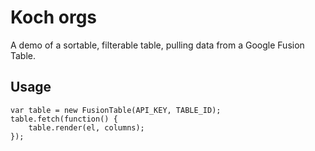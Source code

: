 Koch orgs
========

A demo of a sortable, filterable table, pulling data from a Google Fusion Table.

Usage
-----

    var table = new FusionTable(API_KEY, TABLE_ID);
    table.fetch(function() {
        table.render(el, columns);
    });